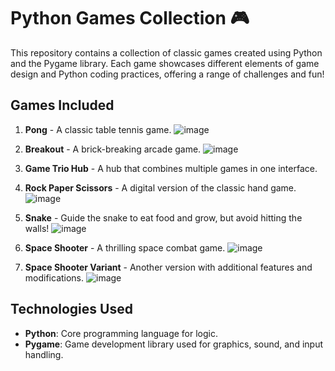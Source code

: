 # Python Games Collection 🎮

This repository contains a collection of classic games created using Python and the Pygame library. Each game showcases different elements of game design and Python coding practices, offering a range of challenges and fun!

## Games Included

1. **Pong** - A classic table tennis game.
![image](https://github.com/user-attachments/assets/df365111-6fab-42db-9901-7db12fd0b2f9)

2. **Breakout** - A brick-breaking arcade game.
 ![image](https://github.com/user-attachments/assets/307d2455-0997-4982-b6ac-d3daaccdcfe3)

3. **Game Trio Hub** - A hub that combines multiple games in one interface.
  
4. **Rock Paper Scissors** - A digital version of the classic hand game.
 ![image](https://github.com/user-attachments/assets/e037803c-fc69-4c36-8171-e557e64a0f9d)

5. **Snake** - Guide the snake to eat food and grow, but avoid hitting the walls!
 ![image](https://github.com/user-attachments/assets/158c997a-4fbd-4da0-aa83-1fbf273e1232)

6. **Space Shooter** - A thrilling space combat game.
 ![image](https://github.com/user-attachments/assets/95a7c315-68e4-4c09-8327-4586eb245430)

7. **Space Shooter Variant** - Another version with additional features and modifications.
 ![image](https://github.com/user-attachments/assets/29f2bdcd-3f3c-4449-bf6c-055fa91e2792)


## Technologies Used

- **Python**: Core programming language for logic.
- **Pygame**: Game development library used for graphics, sound, and input handling.


